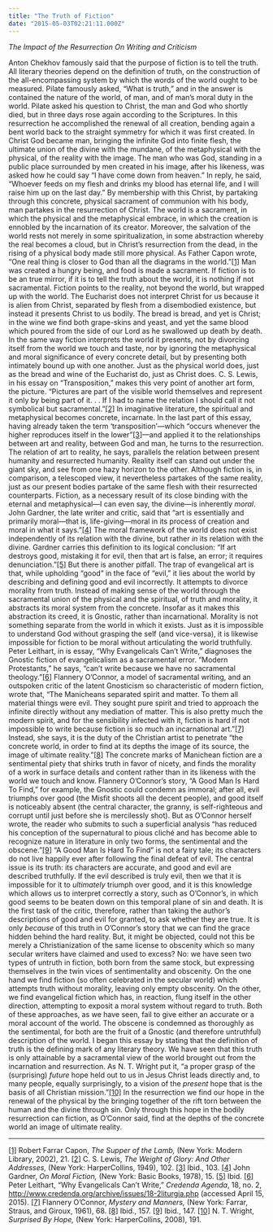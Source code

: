 ```yaml
---
title: "The Truth of Fiction"
date: "2015-05-03T02:21:11.000Z"
---
```

_The Impact of the Resurrection On Writing and Criticism_

Anton Chekhov famously said that the purpose of fiction is to tell the truth. All literary theories depend on the definition of truth, on the construction of the all-encompassing system by which the words of the world ought to be measured. Pilate famously asked, “What is truth,” and in the answer is contained the nature of the world, of man, and of man’s moral duty in the world. Pilate asked his question to Christ, the man and God who shortly died, but in three days rose again according to the Scriptures. In this resurrection he accomplished the renewal of all creation, bending again a bent world back to the straight symmetry for which it was first created. In Christ God became man, bringing the infinite God into finite flesh, the ultimate union of the divine with the mundane, of the metaphysical with the physical, of the reality with the image. The man who was God, standing in a public place surrounded by men created in his image, after his likeness, was asked how he could say “I have come down from heaven.” In reply, he said, “Whoever feeds on my flesh and drinks my blood has eternal life, and I will raise him up on the last day.” By membership with this Christ, by partaking through this concrete, physical sacrament of communion with his body, man partakes in the resurrection of Christ. The world is a sacrament, in which the physical and the metaphysical embrace, in which the creation is ennobled by the incarnation of its creator. Moreover, the salvation of the world rests not merely in some spiritualization, in some abstraction whereby the real becomes a cloud, but in Christ’s resurrection from the dead, in the rising of a physical body made still more physical. As Father Capon wrote, “One real thing is closer to God than all the diagrams in the world.”[\[1\]](#_ftn1) Man was created a hungry being, and food is made a sacrament. If fiction is to be an true mirror, if it is to tell the truth about the world, it is nothing if not sacramental. Fiction points to the reality, not beyond the world, but wrapped up with the world. The Eucharist does not interpret Christ for us because it is alien from Christ, separated by flesh from a disembodied existence, but instead it presents Christ to us bodily. The bread is bread, and yet is Christ; in the wine we find both grape-skins and yeast, and yet the same blood which poured from the side of our Lord as he swallowed up death by death. In the same way fiction interprets the world it presents, not by divorcing itself from the world we touch and taste, nor by ignoring the metaphysical and moral significance of every concrete detail, but by presenting both intimately bound up with one another. Just as the physical world does, just as the bread and wine of the Eucharist do, just as Christ does. C. S. Lewis, in his essay on “Transposition,” makes this very point of another art form, the picture. “Pictures are part of the visible world themselves and represent it only by being part of it. . . If I had to name the relation I should call it not symbolical but sacramental.”[\[2\]](#_ftn2) In imaginative literature, the spiritual and metaphysical becomes concrete, incarnate. In the last part of this essay, having already taken the term ‘transposition’—which “occurs whenever the higher reproduces itself in the lower”[\[3\]](#_ftn3)—and applied it to the relationships between art and reality, between God and man, he turns to the resurrection. The relation of art to reality, he says, parallels the relation between present humanity and resurrected humanity. Reality itself can stand out under the giant sky, and see from one hazy horizon to the other. Although fiction is, in comparison, a telescoped view, it nevertheless partakes of the same reality, just as our present bodies partake of the same flesh with their resurrected counterparts. Fiction, as a necessary result of its close binding with the eternal and metaphysical—I can even say, the divine—is inherently _moral_. John Gardner, the late writer and critic, said that “art is essentially and primarily moral—that is, life-giving—moral in its process of creation and moral in what it says.”[\[4\]](#_ftn4) The moral framework of the world does not exist independently of its relation with the divine, but rather _in_ its relation with the divine. Gardner carries this definition to its logical conclusion: “If art destroys good, mistaking it for evil, then that art is false, an error; it requires denunciation.”[\[5\]](#_ftn5) But there is another pitfall. The trap of evangelical art is that, while upholding “good” in the face of “evil,” it lies about the world by describing and defining good and evil incorrectly. It attempts to divorce morality from truth. Instead of making sense of the world through the sacramental union of the physical and the spiritual, of truth and morality, it abstracts its moral system from the concrete. Insofar as it makes this abstraction its creed, it is Gnostic, rather than incarnational. Morality is not something separate from the world in which it exists. Just as it is impossible to understand God without grasping the self (and vice-versa), it is likewise impossible for fiction to be moral without articulating the world truthfully. Peter Leithart, in is essay, “Why Evangelicals Can’t Write,” diagnoses the Gnostic fiction of evangelicalism as a sacramental error. “Modern Protestants,” he says, “can’t write because we have no sacramental theology.”[\[6\]](#_ftn6) Flannery O’Connor, a model of sacramental writing, and an outspoken critic of the latent Gnosticism so characteristic of modern fiction, wrote that, “The Manicheans separated spirit and matter. To them all material things were evil. They sought pure spirit and tried to approach the infinite directly without any mediation of matter. This is also pretty much the modern spirit, and for the sensibility infected with it, fiction is hard if not impossible to write because fiction is so much an incarnational art.”[\[7\]](#_ftn7) Instead, she says, it is the duty of the Christian artist to penetrate “the concrete world, in order to find at its depths the image of its source, the image of ultimate reality.”[\[8\]](#_ftn8) The concrete marks of Manichean fiction are a sentimental piety that shirks truth in favor of nicety, and finds the morality of a work in surface details and content rather than in its likeness with the world we touch and know. Flannery O’Connor’s story, “A Good Man Is Hard To Find,” for example, the Gnostic could condemn as immoral; after all, evil triumphs over good (the Misfit shoots all the decent people), and good itself is noticeably absent (the central character, the granny, is self-righteous and corrupt until just before she is mercilessly shot). But as O’Connor herself wrote, the reader who submits to such a superficial analysis “has reduced his conception of the supernatural to pious cliché and has become able to recognize nature in literature in only two forms, the sentimental and the obscene.”[\[9\]](#_ftn9) “A Good Man Is Hard To Find” is not a fairy tale; its characters do not live happily ever after following the final defeat of evil. The central issue is its truth: its characters are accurate, and good and evil are described truthfully. If the evil described is truly evil, then we that it is impossible for it to _ultimately_ triumph over good, and it is this knowledge which allows us to interpret correctly a story, such as O’Connor’s, in which good seems to be beaten down on this temporal plane of sin and death. It is the first task of the critic, therefore, rather than taking the author’s descriptions of good and evil for granted, to ask whether they are true. It is only _because_ of this truth in O’Connor’s story that we can find the grace hidden behind the hard reality. But, it might be objected, could not this be merely a Christianization of the same license to obscenity which so many secular writers have claimed and used to excess? No: we have seen two types of untruth in fiction, both born from the same stock, but expressing themselves in the twin vices of sentimentality and obscenity. On the one hand we find fiction (so often celebrated in the secular world) which attempts truth without morality, leaving only empty obscenity. On the other, we find evangelical fiction which has, in reaction, flung itself in the other direction, attempting to exposit a moral system without regard to truth. Both of these approaches, as we have seen, fail to give either an accurate or a moral account of the world. The obscene is condemned as thoroughly as the sentimental, for both are the fruit of a Gnostic (and therefore untruthful) description of the world. I began this essay by stating that the definition of truth is the defining mark of any literary theory. We have seen that this truth is only attainable by a sacramental view of the world brought out from the incarnation and resurrection. As N. T. Wright put it, “a proper grasp of the (surprising) _future_ hope held out to us in Jesus Christ leads directly and, to many people, equally surprisingly, to a vision of the _present_ hope that is the basis of all Christian mission.”[\[10\]](#_ftn10) In the resurrection we find our hope in the renewal of the physical by the bringing together of the rift torn between the human and the divine through sin. Only through this hope in the bodily resurrection can fiction, as O’Connor said, find at the depths of the concrete world an image of ultimate reality.

* * *

[\[1\]](#_ftnref1) Robert Farrar Capon, _The Supper of the Lamb,_ (New York: Modern Library, 2002), 21. [\[2\]](#_ftnref2) C. S. Lewis, _The Weight of Glory: And Other Addresses,_ (New York: HarperCollins, 1949), 102. [\[3\]](#_ftnref3) Ibid., 103. [\[4\]](#_ftnref4) John Gardner, _On Moral Fiction,_ (New York: Basic Books, 1978), 15. [\[5\]](#_ftnref5) Ibid. [\[6\]](#_ftnref6) Peter Leithart, “Why Evangelicals Can’t Write,” _Credenda Agenda_, 18, no. 2, http://www.credenda.org/archive/issues/18-2liturgia.php (accessed April 15, 2015). [\[7\]](#_ftnref7) Flannery O’Connor, _Mystery and Manners,_ (New York: Farrar, Straus, and Giroux, 1961), 68. [\[8\]](#_ftnref8) Ibid., 157. [\[9\]](#_ftnref9) Ibid., 147. [\[10\]](#_ftnref10) N. T. Wright, _Surprised By Hope,_ (New York: HarperCollins, 2008), 191.